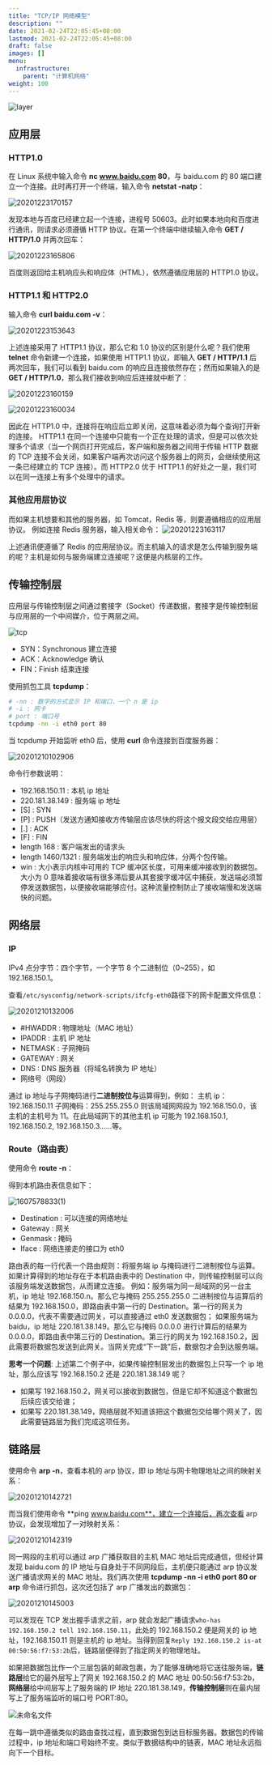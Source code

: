 ```yaml
---
title: "TCP/IP 网络模型"
description: ""
date: 2021-02-24T22:05:45+08:00
lastmod: 2021-02-24T22:05:45+08:00
draft: false
images: []
menu:
  infrastructure:
    parent: "计算机网络"
weight: 100
---
```


![layer](https://cdn.jsdelivr.net/gh/koktlzz/ImgBed@master/layer.PNG)

## 应用层

### HTTP1.0

在 Linux 系统中输入命令 **nc www.baidu.com 80**，与 baidu.com 的 80 端口建立一个连接。此时再打开一个终端，输入命令 **netstat -natp**：

![20201223170157](https://cdn.jsdelivr.net/gh/koktlzz/NoteImg@main/20201223170157.png)

发现本地与百度已经建立起一个连接，进程号 50603。此时如果本地向和百度进行通讯，则请求必须遵循 HTTP 协议。在第一个终端中继续输入命令 **GET / HTTP/1.0** 并两次回车：

![20201223165806](https://cdn.jsdelivr.net/gh/koktlzz/NoteImg@main/20201223165806.png)

百度则返回给主机响应头和响应体（HTML），依然遵循应用层的 HTTP1.0 协议。

### HTTP1.1 和 HTTP2.0

输入命令 **curl baidu.com -v**：

![20201223153643](https://cdn.jsdelivr.net/gh/koktlzz/NoteImg@main/20201223153643.png)

上述连接采用了 HTTP1.1 协议，那么它和 1.0 协议的区别是什么呢？我们使用 **telnet** 命令新建一个连接，如果使用 HTTP1.1 协议，即输入 **GET / HTTP/1.1** 后两次回车，我们可以看到 baidu.com 的响应且连接依然存在；然而如果输入的是 **GET / HTTP/1.0**，那么我们接收到响应后连接就中断了：

![20201223160159](https://cdn.jsdelivr.net/gh/koktlzz/NoteImg@main/20201223160159.png)

![20201223160034](https://cdn.jsdelivr.net/gh/koktlzz/NoteImg@main/20201223160034.png)

因此在 HTTP1.0 中，连接将在响应后立即关闭，这意味着必须为每个查询打开新的连接。 HTTP1.1 在同一个连接中只能有一个正在处理的请求，但是可以依次处理多个请求（当一个网页打开完成后，客户端和服务器之间用于传输 HTTP 数据的 TCP 连接不会关闭，如果客户端再次访问这个服务器上的网页，会继续使用这一条已经建立的 TCP 连接）。而 HTTP2.0 优于 HTTP1.1 的好处之一是，我们可以在同一连接上有多个处理中的请求。

### 其他应用层协议

而如果主机想要和其他的服务器，如 Tomcat，Redis 等，则要遵循相应的应用层协议。
例如连接 Redis 服务器，输入相关命令：
![20201223163117](https://cdn.jsdelivr.net/gh/koktlzz/NoteImg@main/20201223163117.png)

上述通讯便遵循了 Redis 的应用层协议。而主机输入的请求是怎么传输到服务端的呢？主机是如何与服务端建立连接呢？这便是内核层的工作。

## 传输控制层

应用层与传输控制层之间通过套接字（Socket）传递数据，套接字是传输控制层与应用层的一个中间媒介，位于两层之间。

![tcp](https://cdn.jsdelivr.net/gh/koktlzz/ImgBed@master/tcp.PNG)

- SYN：Synchronous 建立连接
- ACK：Acknowledge 确认
- FIN：Finish 结束连接

使用抓包工具 **tcpdump**：

```bash
# -nn : 数字的方式显示 IP 和端口，一个 n 是 ip
# -i : 网卡
# port : 端口号
tcpdump -nn -i eth0 port 80  
```

当 tcpdump 开始监听 eth0 后，使用 **curl** 命令连接到百度服务器：

![20201210102906](https://cdn.jsdelivr.net/gh/koktlzz/NoteImg@main/20201210102906.png)

命令行参数说明：

- 192.168.150.11 : 本机 ip 地址
- 220.181.38.149 : 服务端 ip 地址
- [S] : SYN
- [P] : PUSH（发送方通知接收方传输层应该尽快的将这个报文段交给应用层）
- [.] : ACK
- [F] : FIN
- length 168 : 客户端发出的请求头
- length 1460/1321 : 服务端发出的响应头和响应体，分两个包传输。
- win : 大小表示内核中可用的 TCP 缓冲区长度，可用来缓冲接收到的数据包。大小为 0 意味着接收端有很多滞后要从其套接字缓冲区中捕获，发送端必须暂停发送数据包，以便接收端能够应付。这种流量控制防止了接收端慢和发送端快的问题。

## 网络层

### IP

IPv4 点分字节：四个字节，一个字节 8 个二进制位（0~255），如 192.168.150.1。

查看`/etc/sysconfig/network-scripts/ifcfg-eth0`路径下的网卡配置文件信息：

![20201210132006](https://cdn.jsdelivr.net/gh/koktlzz/NoteImg@main/20201210132006.png)

- #HWADDR : 物理地址（MAC 地址）
- IPADDR : 主机 IP 地址
- NETMASK : 子网掩码
- GATEWAY : 网关
- DNS : DNS 服务器（将域名转换为 IP 地址）
- 网络号（网段）

通过 ip 地址与子网掩码进行**二进制按位与**运算得到，例如：
主机 ip：192.168.150.11
子网掩码：255.255.255.0
则该局域网网段为 192.168.150.0，该主机的主机号为 11。在此局域网下的其他主机 ip 可能为 192.168.150.1, 192.168.150.2, 192.168.150.3……等。

### Route（路由表）

使用命令 **route -n**：

得到本机路由表信息如下：

![1607578833(1)](https://cdn.jsdelivr.net/gh/koktlzz/NoteImg@main/1607578833(1).png)

- Destination : 可以连接的网络地址
- Gateway : 网关
- Genmask : 掩码
- Iface : 网络连接走的接口为 eth0

路由表的每一行代表一个路由规则：将服务端 ip 与掩码进行二进制按位与运算。如果计算得到的地址存在于本机路由表中的 Destination 中，则传输控制层可以向该服务端发送数据包，从而建立连接。
例如：服务端为同一局域网的另一台主机，ip 地址 192.168.150.n。那么它与掩码 255.255.255.0 二进制按位与运算后的结果为 192.168.150.0，即路由表中第一行的 Destination。第一行的网关为 0.0.0.0，代表不需要通过网关，可以直接通过 eth0 发送数据包；
如果服务端为 baidu，ip 地址 220.181.38.149。那么它与掩码 0.0.0.0 进行计算后的结果为 0.0.0.0，即路由表中第三行的 Destination。第三行的网关为 192.168.150.2，因此需要将数据包发送到此网关。当网关完成“下一跳”后，数据包才会到达服务端。

**思考一个问题**: 上述第二个例子中，如果传输控制层发出的数据包上只写一个 ip 地址，那么应该写 192.168.150.2 还是 220.181.38.149 呢？

- 如果写 192.168.150.2，网关可以接收到数据包，但是它却不知道这个数据包后续应该交给谁；
- 如果写 220.181.38.149，网络层就不知道该把这个数据包交给哪个网关了，因此需要链路层为我们完成这项任务。

## 链路层

使用命令 **arp -n**，查看本机的 arp 协议，即 ip 地址与网卡物理地址之间的映射关系：

![20201210142721](https://cdn.jsdelivr.net/gh/koktlzz/NoteImg@main/20201210142721.png)

而当我们使用命令 **ping www.baidu.com**，建立一个连接后，再次查看 arp 协议，会发现增加了一对映射关系：

![20201210142319](https://cdn.jsdelivr.net/gh/koktlzz/NoteImg@main/20201210142319.png)

同一网段的主机可以通过 arp 广播获取目的主机 MAC 地址后完成通信，但经计算发现 baidu.com 的 IP 地址与自身处于不同网段后，主机便只能通过 arp 协议发送广播请求网关的 MAC 地址。我们再次使用 **tcpdump -nn -i eth0 port 80 or arp** 命令进行抓包，这次还包括了 arp 广播发出的数据包：

![20201210145003](https://cdn.jsdelivr.net/gh/koktlzz/NoteImg@main/20201210145003.png)

可以发现在 TCP 发出握手请求之前，arp 就会发起广播请求`who-has 192.168.150.2 tell 192.168.150.11`，此处的 192.168.150.2 便是网关的 ip 地址，192.168.150.11 则是主机的 ip 地址。当得到回复`Reply 192.168.150.2 is-at 00:50:56:f7:53:2b`后，链路层便得到了指定网关的物理地址。

如果把数据包比作一个三层包装的邮政包裹，为了能够准确地将它送往服务端，**链路层**给它的最外层写上了网关 192.168.150.2 的 MAC 地址 00:50:56:f7:53:2b，**网络层**给中间层写上了服务端的 IP 地址 220.181.38.149，**传输控制层**则在最内层写上了服务端监听的端口号 PORT:80。

![未命名文件](https://cdn.jsdelivr.net/gh/koktlzz/NoteImg@main/未命名文件。jpg)

在每一跳中遵循类似的路由查找过程，直到数据包到达目标服务器。数据包的传输过程中，ip 地址和端口号始终不变。类似于数据结构中的链表，MAC 地址永远指向下一个目标。

